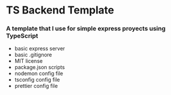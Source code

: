 # TS Backend Template

### A template that I use for simple express proyects using TypeScript

-   basic express server
-   basic .gitignore
-   MIT license
-   package.json scripts
-   nodemon config file
-   tsconfig config file
-   prettier config file
